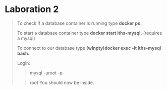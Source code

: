 # Laboration 2

> To check if a database container is running type <strong>docker ps.</strong>
>
> To start a database container type <strong>docker start iths-mysql.</strong> (requires a mysql)
>
> To connect to our database type <strong>(winpty)docker exec -it iths-mysql bash.</strong>
>
> Login:
>
>> mysql -uroot -p
>
>> root
> You should now be inside. 
